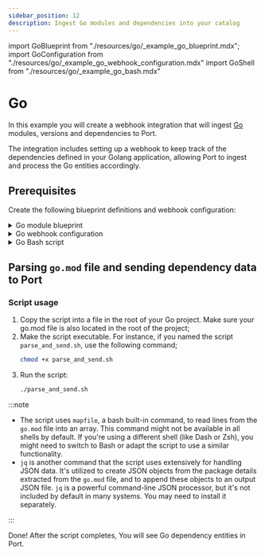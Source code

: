 ```yaml
---
sidebar_position: 12
description: Ingest Go modules and dependencies into your catalog
---
```


import GoBlueprint from "./resources/go/\_example_go_blueprint.mdx";
import GoConfiguration from "./resources/go/\_example_go_webhook_configuration.mdx"
import GoShell from "./resources/go/\_example_go_bash.mdx"

# Go

In this example you will create a webhook integration that will ingest [Go](https://go.dev/) modules, versions and dependencies to Port.

The integration includes setting up a webhook to keep track of the dependencies defined in your Golang application, allowing Port to ingest and process the Go entities accordingly.

## Prerequisites

Create the following blueprint definitions and webhook configuration:

<details>
<summary>Go module blueprint</summary>
<GoBlueprint/>
</details>

<details>
<summary>Go webhook configuration</summary>
<GoConfiguration/>
</details>

<details>
<summary>Go Bash script</summary>
<GoShell/>
</details>

## Parsing `go.mod` file and sending dependency data to Port

### Script usage

1. Copy the script into a file in the root of your Go project. Make sure your go.mod file is also located in the root of the project;
2. Make the script executable. For instance, if you named the script `parse_and_send.sh`, use the following command;
   ```bash showLineNumbers
   chmod +x parse_and_send.sh
   ```
3. Run the script:
   ```bash showLineNumbers
   ./parse_and_send.sh
   ```

:::note

- The script uses `mapfile`, a bash built-in command, to read lines from the `go.mod` file into an array. This command might not be available in all shells by default. If you're using a different shell (like Dash or Zsh), you might need to switch to Bash or adapt the script to use a similar functionality.
- `jq` is another command that the script uses extensively for handling JSON data. It's utilized to create JSON objects from the package details extracted from the `go.mod` file, and to append these objects to an output JSON file. `jq` is a powerful command-line JSON processor, but it's not included by default in many systems. You may need to install it separately.

:::

Done! After the script completes, You will see Go dependency entities in Port.
